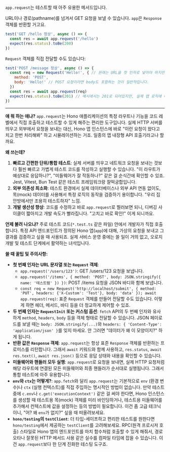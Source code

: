 `app.request`는 테스트할 때 아주 유용한 메서드입니다.

URL이나 경로(pathname)를 넘겨서 GET 요청을 보낼 수 있습니다. `app`은 `Response` 객체를 반환할 거고요.

```javascript
test('GET /hello 정상', async () => {
  const res = await app.request('/hello')
  expect(res.status).toBe(200)
})
```

`Request` 객체를 직접 전달할 수도 있습니다:

```javascript
test('POST /message 정상', async () => {
  const req = new Request('Hello!', { // 원래는 URL을 첫 인자로 넣어야 하지만, Hono의 app.request는 Request 객체의 다른 속성들을 주로 활용합니다.
    method: 'POST',
    body: 'Hello!' // POST 요청이라면 body도 포함하는 것이 일반적입니다.
  })
  const res = await app.request(req)
  expect(res.status).toBe(201) // 예시에서는 201로 되어있지만, 실제 앱 로직에 따라 달라집니다.
})
```

---

**얘 뭐 하는 애냐?**
`app.request`는 Hono 애플리케이션의 특정 라우트나 기능을 코드 레벨에서 직접 호출하고 테스트할 수 있게 해주는 편리한 도구입니다. 실제 HTTP 서버를 띄우고 외부에서 요청을 보내는 대신, Hono 앱 인스턴스에 바로 "이런 요청이 왔다고 치고 한번 처리해봐" 하고 시뮬레이션하는 거죠. 일종의 앱 내장형 API 호출기라고나 할까요.

**왜 쓰는데?**
1.  **빠르고 간편한 단위/통합 테스트**: 실제 서버를 띄우고 네트워크 요청을 보내는 것보다 훨씬 빠르고 가볍게 테스트 코드를 작성하고 실행할 수 있습니다. "이 라우트가 예상대로 응답하나?", "미들웨어가 잘 작동하나?" 같은 걸 순식간에 확인할 수 있죠. Jest, Vitest, Bun Test 같은 테스트 프레임워크랑 찰떡궁합입니다.
2.  **외부 의존성 최소화**: 테스트 환경에서 실제 데이터베이스나 외부 API 연동 없이도, 목(mock) 데이터를 사용해서 특정 로직의 동작을 검증하기 용이합니다. "우리 집 안방에서만 조용히 테스트하자" 느낌.
3.  **개발 생산성 향상**: 코드를 수정하고 바로 `app.request`로 찔러보면 되니, 디버깅 사이클이 짧아지고 개발 속도가 빨라집니다. "고치고 바로 확인!" 이게 되니까요.

**언제 불려 나오냐?**
주로 테스트 코드(`*.test.ts` 같은 파일) 안에서 개발자가 직접 호출합니다. 특정 API 엔드포인트가 정의된 Hono 앱(`app`)에 대해, 가상의 요청을 보내고 그 결과를 검증하고 싶을 때 사용되죠. 실제 서비스 운영 중에는 쓸 일이 거의 없고, 오로지 개발 및 테스트 단계에서 활약하는 녀석입니다.

**쓸 때 꿀팁 및 주의사항:**
*   **첫 번째 인자는 URL 문자열 또는 `Request` 객체**:
    *   `app.request('/users/123')`: GET /users/123 요청을 보냅니다.
    *   `app.request('/items', { method: 'POST', body: JSON.stringify({ name: '테스트템' }) })`: POST /items 요청을 JSON 바디와 함께 보냅니다.
    *   `const req = new Request('http://localhost/submit', { method: 'PUT', headers: {'X-Custom': 'Test'}, body: 'data' }); await app.request(req)`: 표준 `Request` 객체를 만들어 전달할 수도 있습니다. 이렇게 하면 헤더, 메서드, 바디 등을 더 정교하게 제어할 수 있죠.
*   **두 번째 인자는 `RequestInit` 또는 커스텀 옵션**: `fetch` API의 두 번째 인자와 유사하게 `method`, `headers`, `body` 등을 객체 형태로 전달할 수 있습니다. JSON 페이로드를 보낼 때는 `body: JSON.stringify(...)`와 `headers: { 'Content-Type': 'application/json' }`를 잊지 마세요. 안 그러면 "데이터가 왜 이 모양이지?" 하게 됩니다.
*   **반환 값은 `Response` 객체**: `app.request`는 항상 표준 `Response` 객체를 반환하는 프로미스를 리턴합니다. 그래서 `await` 키워드와 함께 사용하고, `res.status`, `await res.text()`, `await res.json()` 등으로 응답 상태와 내용을 확인할 수 있습니다.
*   **미들웨어와 핸들러 모두 실행**: `app.request`로 요청을 보내면, 실제 HTTP 요청처럼 해당 라우트에 연결된 모든 미들웨어와 최종 핸들러가 순서대로 실행됩니다. 그래서 통합 테스트에 아주 유용합니다.
*   **`env`와 `ctx`는 어떻게?**: `app.fetch`와 달리 `app.request`는 기본적으로 `env` (환경 변수)나 `ctx` (실행 컨텍스트)를 직접 주입하는 명시적인 방법이 없습니다. 만약 테스트 중에 `c.env`나 `c.get('executionContext')` 같은 걸 써야 한다면, Hono 인스턴스를 생성할 때 테스트용 목(mock) 객체를 미리 바인딩하거나, 테스트용 미들웨어를 추가해서 컨텍스트에 값을 설정하는 등의 방법이 필요합니다. 이건 좀 고급 테크닉이니, "어? 왜 `env`가 없지?" 싶을 때 떠올려보세요.
*   **`hono/testing`의 `testClient`**: 더 타입-세이프하고 편리한 테스트를 원한다면 `hono/testing`에서 제공하는 `testClient`를 고려해보세요. RPC(원격 프로시저 호출) 스타일로 Hono 앱의 엔드포인트를 마치 함수처럼 호출할 수 있게 해줘서, 경로 오타나 잘못된 HTTP 메서드 사용 같은 실수를 컴파일 타임에 잡을 수 있습니다. 이건 `app.request`보다 한 단계 진화한 테스팅 도구죠.